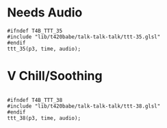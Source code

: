 # Needs Audio

```
#ifndef T4B_TTT_35
#include "lib/t420babe/talk-talk-talk/ttt-35.glsl"
#endif
ttt_35(p3, time, audio);

```

# V Chill/Soothing
```

#ifndef T4B_TTT_38
#include "lib/t420babe/talk-talk-talk/ttt-38.glsl"
#endif
ttt_38(p3, time, audio);

```
